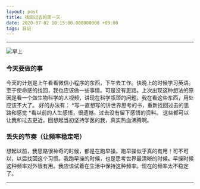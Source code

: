 ```yaml
---
layout: post
title: 找回过去的第一天
date: 2020-07-02 10:15:00.000000000 +09:00
tags: 日记
---
```

- - -
![早上](/assets/images/time0/morning.png)
### 今天要做的事
  今天的计划是上午看看微信小程序的东西，下午去工作。快晚上的时候学习英语。
  至于使命感的找回，我也应该做一些事情。可是没有思路。上次出现这种想法的原因是看一个做生物科学的人视频，讲现在科学瓶颈的问题。我在看这些东西，用处应该不大了。
好的办法有：
*写一直想写的讲世界思考的书，重新找回过去的思路和感觉
*看以前的人生感悟，很遗憾，过去没有留下感悟的资料。
这些都可以让我和过去更近。回想起当初坚持学医的我，真实热血沸腾啊。

### 丢失的节奏（让频率稳定吧）
  想起以前，我思路很神奇的时候，都是在跑早操。跑早操似乎真的有用！可不可以，以后找回这个习惯。我跑早操的时候，也是思考世界最清晰的时候。早操时候这种频率对外很有用。我应该试着在生活中保持这种频率。现在的频率太不稳定了。
         
- - -
